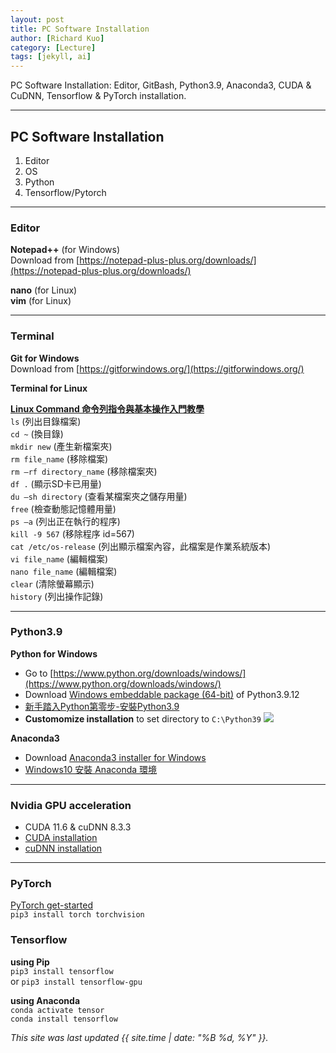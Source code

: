 ```yaml
---
layout: post
title: PC Software Installation
author: [Richard Kuo]
category: [Lecture]
tags: [jekyll, ai]
---
```


PC Software Installation: Editor, GitBash, Python3.9, Anaconda3, CUDA & CuDNN, Tensorflow & PyTorch installation. 

---
## PC Software Installation
1. Editor
2. OS
3. Python
4. Tensorflow/Pytorch

---
### Editor
**Notepad++** (for Windows)<br>
Download from [https://notepad-plus-plus.org/downloads/](https://notepad-plus-plus.org/downloads/)

**nano** (for Linux)<br>
**vim** (for Linux)<br>

---
### Terminal
**Git for Windows**<br>
Download from [https://gitforwindows.org/](https://gitforwindows.org/)

**Terminal for Linux**<br>

**[Linux Command 命令列指令與基本操作入門教學](https://blog.techbridge.cc/2017/12/23/linux-commnd-line-tutorial/)**<br>
`ls` (列出目錄檔案)<br>
`cd ~` (換目錄)<br>
`mkdir new` (產生新檔案夾)<br>
`rm file_name` (移除檔案)<br>
`rm –rf directory_name` (移除檔案夾)<br>
`df .` (顯示SD卡已用量)<br>
`du –sh directory` (查看某檔案夾之儲存用量)<br>
`free` (檢查動態記憶體用量)<br>
`ps –a`   (列出正在執行的程序)<br>
`kill -9 567`  (移除程序 id=567)<br>
`cat /etc/os-release` (列出顯示檔案內容，此檔案是作業系統版本)<br>
`vi file_name` (編輯檔案)<br>
`nano file_name` (編輯檔案)<br>
`clear` (清除螢幕顯示)<br>
`history` (列出操作記錄)<br>

---
### Python3.9
**Python for Windows**<br>
* Go to [https://www.python.org/downloads/windows/](https://www.python.org/downloads/windows/)
* Download [Windows embeddable package (64-bit)](https://www.python.org/ftp/python/3.9.12/python-3.9.12-embed-amd64.zip) of Python3.9.12
* [新手踏入Python第零步-安裝Python3.9](https://www.codingspace.school/blog/2021-04-07)
* **Customomize installation** to set directory to `C:\Python39`
![](https://www.codingspace.school/static/blog/img/content/2021-04-07/vzR7KLP.webp)

**Anaconda3**<br>
* Download [Anaconda3 installer for Windows](https://docs.anaconda.com/anaconda/install/hashes/win-3-64/)
* [Windows10 安裝 Anaconda 環境](https://ithelp.ithome.com.tw/articles/10229662)<br>

---
### Nvidia GPU acceleration
* CUDA 11.6 & cuDNN 8.3.3
* [CUDA installation](https://docs.nvidia.com/cuda/cuda-installation-guide-microsoft-windows/index.html)
* [cuDNN installation](https://docs.nvidia.com/deeplearning/cudnn/install-guide/index.html)

---
### PyTorch
[PyTorch get-started](https://pytorch.org/get-started/locally/)<br>
`pip3 install torch torchvision`<br>

### Tensorflow
**using Pip**<br>
`pip3 install tensorflow`<br>
or
`pip3 install tensorflow-gpu`<br>

**using Anaconda**<br>
`conda activate tensor`<br>
`conda install tensorflow`<br>


*This site was last updated {{ site.time | date: "%B %d, %Y" }}.*

